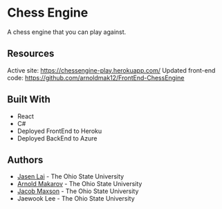 # Chess Engine

A chess engine that you can play against.
## Resources

Active site: https://chessengine-play.herokuapp.com/
Updated front-end code: https://github.com/arnoldmak12/FrontEnd-ChessEngine

## Built With
* React
* C#
* Deployed FrontEnd to Heroku
* Deployed BackEnd to Azure

## Authors
* [Jasen Lai](https://www.linkedin.com/in/jasenlai/) - The Ohio State University
* [Arnold Makarov](https://www.linkedin.com/in/arnoldmakarov/) - The Ohio State University
* [Jacob Maxson](https://www.linkedin.com/in/jacob-maxson-63869018a/) - The Ohio State University
* Jaewook Lee - The Ohio State University
